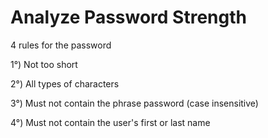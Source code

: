 # Analyze Password Strength
4 rules for the password

1°) Not too short

2°) All types of characters

3°) Must not contain the phrase password (case insensitive)

4°) Must not contain the user's first or last name
